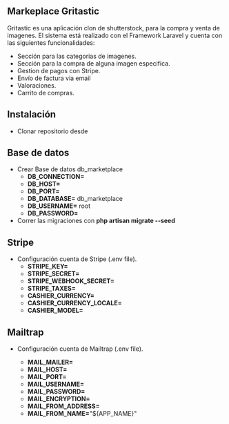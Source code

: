 

## Markeplace Gritastic

Gritastic es una aplicación clon de shutterstock, para la compra y venta de imagenes.
El sistema está realizado con el Framework Laravel y cuenta con las siguientes funcionalidades:

- Sección para las categorias de imagenes.
- Sección para la compra de alguna imagen especifica.
- Gestion de pagos con Stripe.
- Envío de factura via email
- Valoraciones.
- Carrito de compras.


## Instalación

- Clonar repositorio desde 


## Base de datos

- Crear Base de datos db_marketplace
  - **DB_CONNECTION=** 
  - **DB_HOST=**
  - **DB_PORT=**
  - **DB_DATABASE=** db_marketplace
  - **DB_USERNAME=** root
  - **DB_PASSWORD=**
- Correr las migraciones con **php artisan migrate --seed**

## Stripe

- Configuración cuenta de Stripe (.env file).
    - **STRIPE_KEY=**
    - **STRIPE_SECRET=**
    - **STRIPE_WEBHOOK_SECRET=**
    - **STRIPE_TAXES=**
    - **CASHIER_CURRENCY=**
    - **CASHIER_CURRENCY_LOCALE=**
    - **CASHIER_MODEL=**

## Mailtrap

- Configuración cuenta de Mailtrap (.env file).
  
  - **MAIL_MAILER=**
  - **MAIL_HOST=**
  - **MAIL_PORT=**
  - **MAIL_USERNAME=**
  - **MAIL_PASSWORD=**
  - **MAIL_ENCRYPTION=**
  - **MAIL_FROM_ADDRESS=**
  - **MAIL_FROM_NAME=**"${APP_NAME}"

